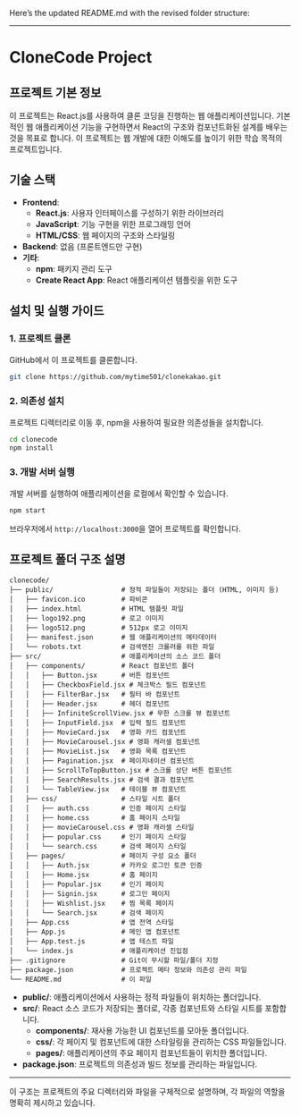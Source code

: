 Here’s the updated README.md with the revised folder structure:

---

# CloneCode Project

## 프로젝트 기본 정보
이 프로젝트는 React.js를 사용하여 클론 코딩을 진행하는 웹 애플리케이션입니다. 기본적인 웹 애플리케이션 기능을 구현하면서 React의 구조와 컴포넌트화된 설계를 배우는 것을 목표로 합니다. 이 프로젝트는 웹 개발에 대한 이해도를 높이기 위한 학습 목적의 프로젝트입니다.

## 기술 스택
- **Frontend**: 
  - **React.js**: 사용자 인터페이스를 구성하기 위한 라이브러리
  - **JavaScript**: 기능 구현을 위한 프로그래밍 언어
  - **HTML/CSS**: 웹 페이지의 구조와 스타일링
- **Backend**: 없음 (프론트엔드만 구현)
- **기타**:
  - **npm**: 패키지 관리 도구
  - **Create React App**: React 애플리케이션 템플릿을 위한 도구

## 설치 및 실행 가이드

### 1. 프로젝트 클론
GitHub에서 이 프로젝트를 클론합니다.
```bash
git clone https://github.com/mytime501/clonekakao.git
```

### 2. 의존성 설치
프로젝트 디렉터리로 이동 후, npm을 사용하여 필요한 의존성들을 설치합니다.
```bash
cd clonecode
npm install
```

### 3. 개발 서버 실행
개발 서버를 실행하여 애플리케이션을 로컬에서 확인할 수 있습니다.
```bash
npm start
```
브라우저에서 `http://localhost:3000`을 열어 프로젝트를 확인합니다.

## 프로젝트 폴더 구조 설명

```
clonecode/
├── public/                 # 정적 파일들이 저장되는 폴더 (HTML, 이미지 등)
│   ├── favicon.ico         # 파비콘
│   ├── index.html          # HTML 템플릿 파일
│   ├── logo192.png         # 로고 이미지
│   ├── logo512.png         # 512px 로고 이미지
│   ├── manifest.json       # 웹 애플리케이션의 메타데이터
│   └── robots.txt          # 검색엔진 크롤러를 위한 파일
├── src/                    # 애플리케이션의 소스 코드 폴더
│   ├── components/         # React 컴포넌트 폴더
│   │   ├── Button.jsx      # 버튼 컴포넌트
│   │   ├── CheckboxField.jsx # 체크박스 필드 컴포넌트
│   │   ├── FilterBar.jsx   # 필터 바 컴포넌트
│   │   ├── Header.jsx      # 헤더 컴포넌트
│   │   ├── InfiniteScrollView.jsx # 무한 스크롤 뷰 컴포넌트
│   │   ├── InputField.jsx  # 입력 필드 컴포넌트
│   │   ├── MovieCard.jsx   # 영화 카드 컴포넌트
│   │   ├── MovieCarousel.jsx # 영화 캐러셀 컴포넌트
│   │   ├── MovieList.jsx   # 영화 목록 컴포넌트
│   │   ├── Pagination.jsx  # 페이지네이션 컴포넌트
│   │   ├── ScrollToTopButton.jsx # 스크롤 상단 버튼 컴포넌트
│   │   ├── SearchResults.jsx # 검색 결과 컴포넌트
│   │   └── TableView.jsx   # 테이블 뷰 컴포넌트
│   ├── css/                # 스타일 시트 폴더
│   │   ├── auth.css        # 인증 페이지 스타일
│   │   ├── home.css        # 홈 페이지 스타일
│   │   ├── movieCarousel.css # 영화 캐러셀 스타일
│   │   ├── popular.css     # 인기 페이지 스타일
│   │   └── search.css      # 검색 페이지 스타일
│   ├── pages/              # 페이지 구성 요소 폴더
│   │   ├── Auth.jsx        # 카카오 로그인 토큰 인증
│   │   ├── Home.jsx        # 홈 페이지
│   │   ├── Popular.jsx     # 인기 페이지
│   │   ├── Signin.jsx      # 로그인 페이지
│   │   ├── Wishlist.jsx    # 찜 목록 페이지
│   │   └── Search.jsx      # 검색 페이지
│   ├── App.css             # 앱 전역 스타일
│   ├── App.js              # 메인 앱 컴포넌트
│   ├── App.test.js         # 앱 테스트 파일
│   └── index.js            # 애플리케이션 진입점
├── .gitignore              # Git이 무시할 파일/폴더 지정
├── package.json            # 프로젝트 메타 정보와 의존성 관리 파일
└── README.md               # 이 파일
```

- **public/**: 애플리케이션에서 사용하는 정적 파일들이 위치하는 폴더입니다.
- **src/**: React 소스 코드가 저장되는 폴더로, 각종 컴포넌트와 스타일 시트를 포함합니다.
  - **components/**: 재사용 가능한 UI 컴포넌트를 모아둔 폴더입니다.
  - **css/**: 각 페이지 및 컴포넌트에 대한 스타일링을 관리하는 CSS 파일들입니다.
  - **pages/**: 애플리케이션의 주요 페이지 컴포넌트들이 위치한 폴더입니다.
- **package.json**: 프로젝트의 의존성과 빌드 정보를 관리하는 파일입니다.

--- 

이 구조는 프로젝트의 주요 디렉터리와 파일을 구체적으로 설명하며, 각 파일의 역할을 명확히 제시하고 있습니다.
